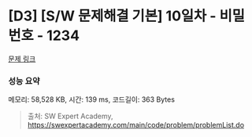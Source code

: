# [D3] [S/W 문제해결 기본] 10일차 - 비밀번호 - 1234 

[문제 링크](https://swexpertacademy.com/main/code/problem/problemDetail.do?contestProbId=AV14_DEKAJcCFAYD) 

### 성능 요약

메모리: 58,528 KB, 시간: 139 ms, 코드길이: 363 Bytes



> 출처: SW Expert Academy, https://swexpertacademy.com/main/code/problem/problemList.do